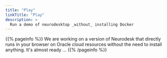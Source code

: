 ```yaml
---
title: "Play"
linkTitle: "Play"
description: >
  Run a demo of neurodesktop _without_ installing Docker
---
```


{{% pageinfo %}}
We are working on a version of Neurodesk that directly runs in your browser on Oracle cloud resources without the need to install anything. It's almost ready ... 
{{% /pageinfo %}}
